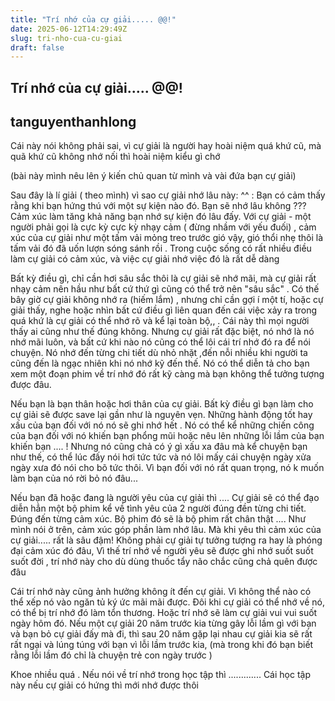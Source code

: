 ```yaml
---
title: "Trí nhớ của cự giải..... @@!"
date: 2025-06-12T14:29:49Z
slug: tri-nho-cua-cu-giai
draft: false
---
```


## Trí nhớ của cự giải..... @@!

## tanguyenthanhlong

Cái này nói không phải sai, vì cự giải là người hay hoài niệm quá khứ cũ, mà quã khứ cũ không nhớ nối thì hoài niệm kiểu gì chớ 

(bài này mình nêu lên ý kiến chủ quan từ mình và vài đứa bạn cự giải)

Sau đây là lí giải ( theo mình) vì sao cự giải nhớ lâu này: ^^ :
Bạn có cảm thấy rằng khi bạn hứng thú với một sự kiện nào đó. Bạn sẽ nhớ lâu không ??? Cảm xúc làm tăng khả năng bạn nhớ sự kiện đó lâu đấy.
Với cự giải - một người phải gọi là cực kỳ cực kỳ nhạy cảm ( đừng nhầm với yếu đuối) , cảm xúc của cự giải như một tấm vải mỏng treo trước gió vậy, gió thổi nhẹ thôi là tấm vải đó đã uốn lượn sóng sánh rồi  . Trong cuộc sống có rất nhiều điều làm cự giải có cảm xúc, và việc cự giải nhớ việc đó là rất dễ dàng 

Bất kỳ điều gì, chỉ cần hơi sâu sắc thôi là cự giải sẽ nhớ mãi, mà cự giải rất nhạy cảm nên hầu  như bất cứ thứ gì cũng có thể trở nên "sâu sắc" . Có thế bây giờ cự giải không nhớ ra (hiếm lắm) , nhưng chỉ cần gợi í một tí, hoặc cự giải thấy, nghe hoặc nhìn bất cứ điều gì liên quan đến cái việc xảy ra trong quá khứ là cự giải có thể nhớ rõ và kể lại toàn bộ,, . Cái này thì mọi người thấy ai cũng như thế đúng không. Nhưng cự giải rất đặc biệt, nó nhớ là nó nhớ mãi luôn, và bất cứ khi nào nó cũng có thể lôi cái trí nhớ đó ra để nói chuyện. Nó nhớ đến từng chi tiết dù nhỏ nhặt ,đến nỗi nhiều khi người ta cũng đến là ngạc nhiên khi nó nhớ kỹ đến thế. Nó có thể diễn tả cho bạn xem một đoạn phim về trí nhớ đó rất kỹ càng mà bạn không thể tưởng tượng được đâu.

Nếu bạn là bạn thân hoặc hơi thân của cự giải. Bất kỳ điều gì bạn làm cho cự giải sẽ được save lại gần như là nguyên vẹn. Những hành động tốt hay xấu của bạn đối với nó nó sẽ ghi nhớ hết . Nó có thể kể những chiến công của bạn đối với nó khiến bạn phổng mũi hoặc nêu lên những lỗi lầm của bạn khiến bạn .... ! Nhưng nó cũng chả có ý gì xấu xa đâu mà kể chuyện bạn như thế, có thể lúc đấy nói hơi tức tức và nó lôi mấy cái chuyện ngày xửa ngày xưa đó nói cho bõ tức thôi. Vì bạn đối với nó rất quan trọng, nó k muốn làm bạn của nó rời bỏ nó đâu...

 Nếu bạn đã hoặc đang là người yêu của cự giải thì .... Cự giải sẽ có thể đạo diễn hẳn một bộ phim kể về tình yêu của 2 người đúng đền từng chi tiết. Đúng đến từng cảm xúc. Bộ phim đó sẽ là bộ phim rất chân thật .... Như mình nói ở trên, cảm xúc góp phần làm nhớ lâu. Mà khi yêu thì cảm xúc của cự giải..... rất là sâu đậm! Không phải cự giải tự tưởng tượng ra hay là phóng đại cảm xúc đó đâu, Vì thế trí nhớ về người yêu sẽ được ghi nhớ suốt suốt suốt đời , trí nhớ này cho dù dùng thuốc tẩy não chắc cũng chả quên được đâu 

Cái trí nhớ này cũng ảnh hưởng không ít đến cự giải. Vì không thể nào có thể xếp nó vào ngăn tủ ký ức mãi mãi được. Đôi khi cự giải có thể nhớ về nó, có thể bị trí nhớ đó làm tổn thương. Hoặc trí nhớ sẽ làm cự giải vui vui suốt ngày hôm đó. Nếu một cự giải 20 năm trước kia từng gây lỗi lầm gì với bạn và bạn bỏ cự giải đấy mà đi, thì sau 20 năm gặp lại nhau cự giải kia sẽ rất rất ngại và lúng túng với bạn vì lỗi lầm trước kia, (mà trong khi đó bạn biết rằng lỗi lầm đó chỉ là chuyện trẻ con ngày trước  )

Khoe nhiều quá . Nếu nói về trí nhớ trong học tập thì    ............. Cái học tập này nếu cự giải có hứng thì mới nhớ được thôi